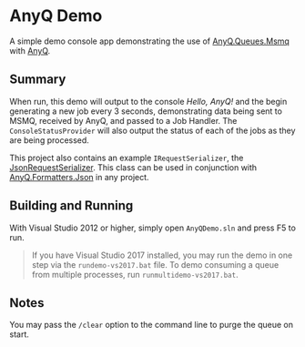 # AnyQ Demo

A simple demo console app demonstrating the use of [AnyQ.Queues.Msmq](https://www.nuget.org/packages/AnyQ.Queues.Msmq/) with [AnyQ](https://www.nuget.org/packages/AnyQ/).

## Summary

When run, this demo will output to the console *Hello, AnyQ!* and the begin generating a new job every 3 seconds, demonstrating data being sent to MSMQ, received by AnyQ, and passed to a Job Handler.  The `ConsoleStatusProvider` will also output the status of each of the jobs as they are being processed.

This project also contains an example `IRequestSerializer`, the [JsonRequestSerializer](JsonRequestSerializer.cs).  This class can be used in conjunction with [AnyQ.Formatters.Json](https://www.nuget.org/packages/AnyQ.Formatters.Json/) in any project.

## Building and Running

With Visual Studio 2012 or higher, simply open `AnyQDemo.sln` and press F5 to run.

> If you have Visual Studio 2017 installed, you may run the demo in one step via the `rundemo-vs2017.bat` file.
> To demo consuming a queue from multiple processes, run `runmultidemo-vs2017.bat`.

## Notes

You may pass the `/clear` option to the command line to purge the queue on start.
